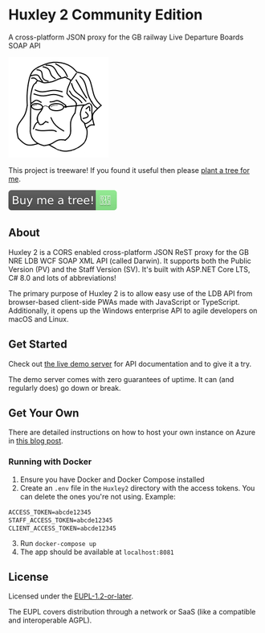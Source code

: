 # Huxley 2 Community Edition

A cross-platform JSON proxy for the GB railway Live Departure Boards SOAP API

![Huxley](Huxley2/wwwroot/img/huxley.png)

This project is treeware! If you found it useful then please [plant a tree for me](https://offset.earth/unitsetsoftware).

[![Buy me a tree!](Huxley2/wwwroot/img/buy-me-a-tree.svg)](https://offset.earth/unitsetsoftware)

## About

Huxley 2 is a CORS enabled cross-platform JSON ReST proxy for the GB NRE LDB WCF SOAP XML API (called Darwin). It supports both the Public Version (PV) and the Staff Version (SV). It's built with ASP.NET Core LTS, C# 8.0 and lots of abbreviations!

The primary purpose of Huxley 2 is to allow easy use of the LDB API from browser-based client-side PWAs made with JavaScript or TypeScript. Additionally, it opens up the Windows enterprise API to agile developers on macOS and Linux. 

## Get Started

Check out [the live demo server](https://huxley2.azurewebsites.net/) for API documentation and to give it a try.

The demo server comes with zero guarantees of uptime.
It can (and regularly does) go down or break.

## Get Your Own

There are detailed instructions on how to host your own instance on Azure in [this blog post](https://unop.uk/huxley-2-release/).

### Running with Docker

1. Ensure you have Docker and Docker Compose installed
2. Create an `.env` file in the `Huxley2` directory with the access tokens. You can delete the ones you're not using. Example:
```
ACCESS_TOKEN=abcde12345
STAFF_ACCESS_TOKEN=abcde12345
CLIENT_ACCESS_TOKEN=abcde12345
```
3. Run `docker-compose up`
4. The app should be available at `localhost:8081`

## License

Licensed under the [EUPL-1.2-or-later](https://joinup.ec.europa.eu/collection/eupl/introduction-eupl-licence).

The EUPL covers distribution through a network or SaaS (like a compatible and interoperable AGPL).
